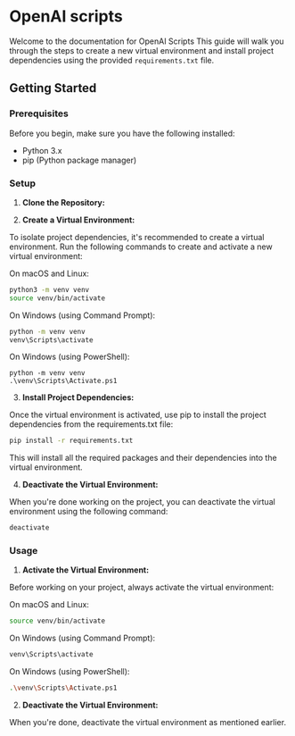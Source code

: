 # OpenAI scripts

Welcome to the documentation for OpenAI Scripts This guide will walk you through the steps to create a new virtual environment and install project dependencies using the provided `requirements.txt` file.

## Getting Started

### Prerequisites

Before you begin, make sure you have the following installed:

- Python 3.x
- pip (Python package manager)

### Setup

1.  **Clone the Repository:**

2. **Create a Virtual Environment:**

To isolate project dependencies, it's recommended to create a virtual environment. Run the following commands to create and activate a new virtual environment:

On macOS and Linux:
```bash
python3 -m venv venv
source venv/bin/activate
```
On Windows (using Command Prompt):
```bash
python -m venv venv
venv\Scripts\activate
```

On Windows (using PowerShell):
```shell
python -m venv venv
.\venv\Scripts\Activate.ps1
```

3. **Install Project Dependencies:**

Once the virtual environment is activated, use pip to install the project dependencies from the requirements.txt file:

```bash
pip install -r requirements.txt
```
This will install all the required packages and their dependencies into the virtual environment.

4. **Deactivate the Virtual Environment:**

When you're done working on the project, you can deactivate the virtual environment using the following command:

```bash
deactivate
```

### Usage

1. **Activate the Virtual Environment:**

Before working on your project, always activate the virtual environment:

On macOS and Linux:
```bash
source venv/bin/activate
```

On Windows (using Command Prompt):
```bash
venv\Scripts\activate
```
On Windows (using PowerShell):
```bash
.\venv\Scripts\Activate.ps1
```

2. **Deactivate the Virtual Environment:**

When you're done, deactivate the virtual environment as mentioned earlier.